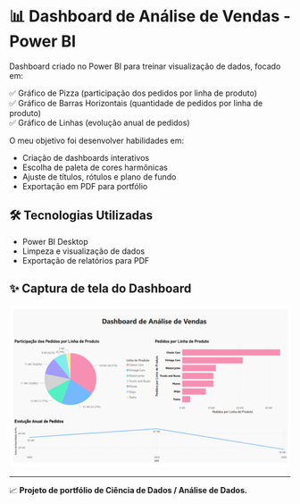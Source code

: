 # 📊 Dashboard de Análise de Vendas - Power BI

Dashboard criado no Power BI para treinar visualização de dados, focado em:

✅ Gráfico de Pizza (participação dos pedidos por linha de produto)  
✅ Gráfico de Barras Horizontais (quantidade de pedidos por linha de produto)  
✅ Gráfico de Linhas (evolução anual de pedidos)

O meu objetivo foi desenvolver habilidades em:

- Criação de dashboards interativos
- Escolha de paleta de cores harmônicas
- Ajuste de títulos, rótulos e plano de fundo
- Exportação em PDF para portfólio

## 🛠️ Tecnologias Utilizadas
- Power BI Desktop
- Limpeza e visualização de dados
- Exportação de relatórios para PDF

## ✨ Captura de tela do Dashboard

![Dashboard Power BI](dashboard.png)

---

📈 **Projeto de portfólio de Ciência de Dados / Análise de Dados.**

